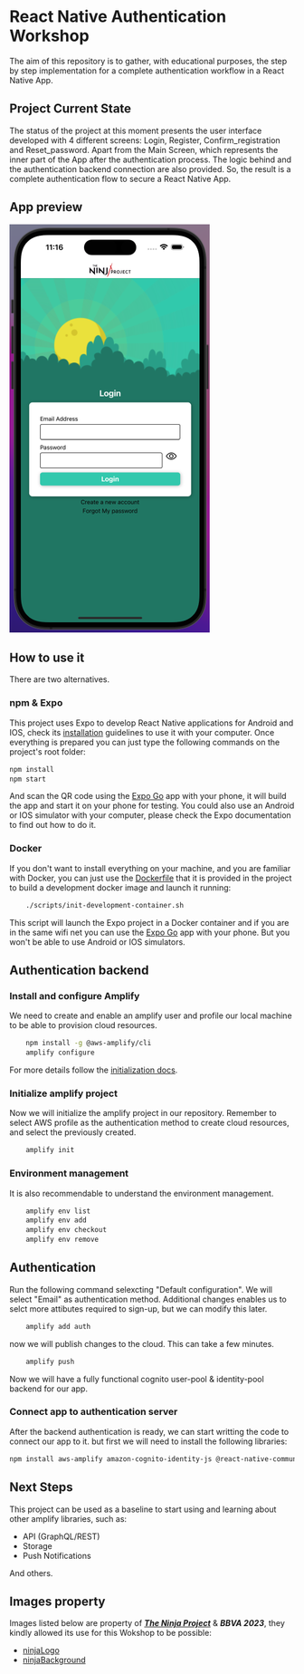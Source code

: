 # React Native Authentication Workshop

The aim of this repository is to gather, with educational purposes, the step by step implementation
for a complete authentication workflow in a React Native App.

## Project Current State

The status of the project at this moment presents the user interface developed with 4 different screens: Login, Register, Confirm_registration and Reset_password. Apart from the Main Screen, which represents the inner part of the App after the authentication process. The logic behind and the authentication backend connection are also provided. So, the result is a complete authentication flow to secure a React Native App.

## App preview

![app-image](./readme-files/login-screenshot.png)

## How to use it

There are two alternatives.

### npm & Expo

This project uses Expo to develop React Native applications for Android and IOS, check its [installation] guidelines to use it with your computer. Once everything is prepared you can just type the following commands on the project's root folder:

```bash
npm install
npm start
```

And scan the QR code using the [Expo Go] app with your phone, it will build the app and start it on your phone for testing. You could also use an Android or IOS simulator with your computer, please check the Expo documentation to find out how to do it.

### Docker

If you don't want to install everything on your machine, and you are familiar with Docker, you can just use the [Dockerfile] that it is provided in the project to build a development docker image and launch it running:

```bash
    ./scripts/init-development-container.sh
```

This script will launch the Expo project in a Docker container and if you are in the same wifi net you can use the [Expo Go] app with your phone. But you won't be able to use Android or IOS simulators.

[installation]: https://docs.expo.dev/get-started/installation/
[Dockerfile]: ./Dockerfile
[Expo Go]: https://docs.expo.dev/get-started/installation/#expo-go-app-for-android-and-ios

## Authentication backend

### Install and configure Amplify

We need to create and enable an amplify user and profile our local machine to be able to provision cloud resources.

```bash
    npm install -g @aws-amplify/cli
    amplify configure
```

For more details follow the [initialization docs].

[initialization docs]: https://docs.amplify.aws/lib/project-setup/prereq/q/platform/react-native/#option-2-follow-the-instructions

### Initialize amplify project

Now we will initialize the amplify project in our repository. Remember to select AWS profile as the authentication method to create cloud resources, and select the previously created.

```bash
    amplify init
```

### Environment management

It is also recommendable to understand the environment management.

```bash
    amplify env list
    amplify env add
    amplify env checkout
    amplify env remove
```

## Authentication

Run the following command selexcting "Default configuration". We will select "Email" as authentication method. Additional changes enables us to selct more attibutes required to sign-up, but we can modify this later.

```bash
    amplify add auth
```

now we will publish changes to the cloud. This can take a few minutes.

```bash
    amplify push
```

Now we will have a fully functional cognito user-pool & identity-pool backend for our app.

### Connect app to authentication server

After the backend authentication is ready, we can start writting the code to connect our app to it. but first we will need to install the following libraries:

```bash
npm install aws-amplify amazon-cognito-identity-js @react-native-community/netinfo @react-native-async-storage/async-storage
```

## Next Steps

This project can be used as a baseline to start using and learning about other amplify libraries, such as:

* API (GraphQL/REST)
* Storage
* Push Notifications

And others.

## Images property

Images listed below are property of ***[The Ninja Project]*** & ***BBVA 2023***, they kindly allowed its use for this Wokshop to be possible:

* [ninjaLogo]
* [ninjaBackground]

[The Ninja Project]: https://www.theninjaproject.bbva/
[ninjaLogo]: assets/ninjaLogo.png
[ninjaBackground]: assets/ninjaBackground.png